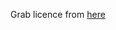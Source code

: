 Grab licence from [here](https://eur03.safelinks.protection.outlook.com/?url=https%3A%2F%2Fcorporater.sharefile.com%2Fd-sbbd043a2543043439182d30c43a1e502&data=05%7C01%7CDenys%40corporater.com%7C3142320b910e4f271b8408daf23e32cd%7Cbd0d2541a2e0415fa5263dce181e0349%7C1%7C0%7C638088646216108076%7CUnknown%7CTWFpbGZsb3d8eyJWIjoiMC4wLjAwMDAiLCJQIjoiV2luMzIiLCJBTiI6Ik1haWwiLCJXVCI6Mn0%3D%7C3000%7C%7C%7C&sdata=Yps3v7JNdoYruLnwOkMeltH1nQG%2FCf0L9dhVtnRrSMk%3D&reserved=0)
